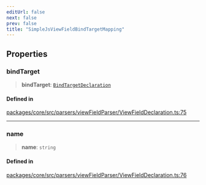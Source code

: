 ```yaml
---
editUrl: false
next: false
prev: false
title: "SimpleJsViewFieldBindTargetMapping"
---
```


## Properties

### bindTarget

> **bindTarget**: [`BindTargetDeclaration`](/obsidian-meta-bind-plugin-docs/api/interfaces/bindtargetdeclaration/)

#### Defined in

[packages/core/src/parsers/viewFieldParser/ViewFieldDeclaration.ts:75](https://github.com/mProjectsCode/obsidian-meta-bind-plugin/blob/f6219a613aed1d40ff7f62bc1faab53d3dd969bb/packages/core/src/parsers/viewFieldParser/ViewFieldDeclaration.ts#L75)

***

### name

> **name**: `string`

#### Defined in

[packages/core/src/parsers/viewFieldParser/ViewFieldDeclaration.ts:76](https://github.com/mProjectsCode/obsidian-meta-bind-plugin/blob/f6219a613aed1d40ff7f62bc1faab53d3dd969bb/packages/core/src/parsers/viewFieldParser/ViewFieldDeclaration.ts#L76)
